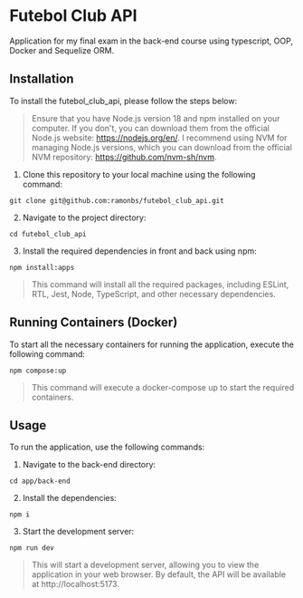 # Futebol Club API

Application for my final exam in the back-end course using typescript, OOP, Docker and Sequelize ORM.

## Installation
To install the futebol_club_api, please follow the steps below:

> Ensure that you have Node.js version 18 and npm installed on your computer. If you don't, you can download them from the official Node.js website: https://nodejs.org/en/. I recommend using NVM for managing Node.js versions, which you can download from the official NVM repository: https://github.com/nvm-sh/nvm.

1. Clone this repository to your local machine using the following command:

```
git clone git@github.com:ramonbs/futebol_club_api.git
```
2. Navigate to the project directory:

```
cd futebol_club_api
```

3. Install the required dependencies in front and back using npm:

```
npm install:apps
```

> This command will install all the required packages, including ESLint, RTL, Jest, Node, TypeScript, and other necessary dependencies.

## Running Containers (Docker)
To start all the necessary containers for running the application, execute the following command:

```
npm compose:up
```

> This command will execute a docker-compose up to start the required containers.

## Usage
To run the application, use the following commands:

1. Navigate to the back-end directory:

```
cd app/back-end
```

2. Install the dependencies:

```
npm i
```

3. Start the development server:

```
npm run dev
```

> This will start a development server, allowing you to view the application in your web browser. By default, the API will be available at http://localhost:5173.
